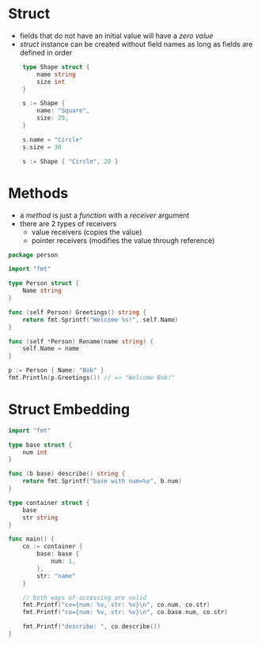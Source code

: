 # Struct
- fields that do not have an initial value will have a *zero value*
- *struct* instance can be created without field names as long as fields are defined in order

```go
    type Shape struct {
        name string
        size int
    }

    s := Shape {
        name: "Square",
        size: 25,
    }

    s.name = "Circle"
    s.size = 30

    s := Shape { "Circle", 20 }
```

# Methods
- a *method* is just a *function* with a *receiver* argument
- there are 2 types of receivers
    - value receivers (copies the value)
    - pointer receivers (modifies the value through reference)


```go
package person

import "fmt"

type Person struct {
    Name string
}

func (self Person) Greetings() string {
    return fmt.Sprintf("Welcome %s!", self.Name)
}

func (self *Person) Rename(name string) {
    self.Name = name
}

p := Person { Name: "Bob" }
fmt.Println(p.Greetings()) // => "Welcome Bob!"
```

# Struct Embedding
```go
import "fmt"

type base struct {
    num int
}

func (b base) describe() string {
    return fmt.Sprintf("base with num=%v", b.num)
}

type container struct {
    base
    str string
}

func main() {
    co := container {
        base: base {
            num: 1,
        },
        str: "name"
    }

    // both ways of accessing are valid
    fmt.Printf("co={num: %v, str: %v}\n", co.num, co.str)
    fmt.Printf("co={num: %v, str: %v}\n", co.base.num, co.str)

    fmt.Printf("describe: ", co.describe())
}

```
